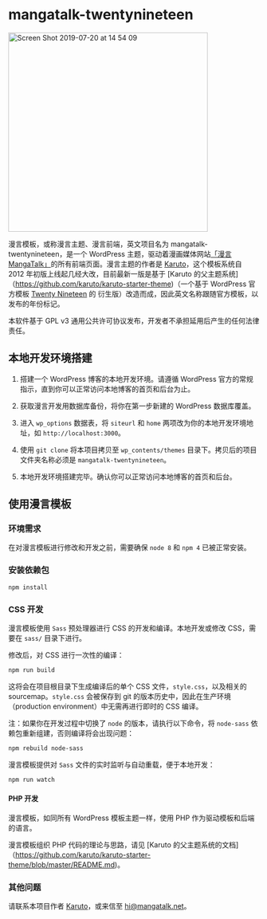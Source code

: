 # mangatalk-twentynineteen

<img width="400" alt="Screen Shot 2019-07-20 at 14 54 09" src="https://user-images.githubusercontent.com/1095291/61584548-7140d480-aafe-11e9-9cc3-d8458b3624ad.png">

漫言模板，或称漫言主题、漫言前端，英文项目名为 mangatalk-twentynineteen，是一个 WordPress 主题，驱动着漫画媒体网站[「漫言 MangaTalk」](http://mangatalk.net)的所有前端页面。漫言主题的作者是 [Karuto](httsp://github.com/karuto)，这个模板系统自 2012 年初版上线起几经大改，目前最新一版是基于 [Karuto 的父主题系统]（https://github.com/karuto/karuto-starter-theme)（一个基于 WordPress 官方模板 [Twenty Nineteen](https://wordpress.com/theme/twentynineteen) 的 衍生版）改造而成，因此英文名称跟随官方模板，以发布的年份标记。

本软件基于 GPL v3 通用公共许可协议发布，开发者不承担延用后产生的任何法律责任。

## 本地开发环境搭建

1. 搭建一个 WordPress 博客的本地开发环境。请遵循 WordPress 官方的常规指示，直到你可以正常访问本地博客的首页和后台为止。

2. 获取漫言开发用数据库备份，将你在第一步新建的 WordPress 数据库覆盖。

3. 进入 `wp_options` 数据表，将 `siteurl` 和 `home` 两项改为你的本地开发环境地址，如 `http://localhost:3000`。

4. 使用 `git clone` 将本项目拷贝至 `wp_contents/themes` 目录下。拷贝后的项目文件夹名称必须是 `mangatalk-twentynineteen`。

5. 本地开发环境搭建完毕。确认你可以正常访问本地博客的首页和后台。

## 使用漫言模板

### 环境需求

在对漫言模板进行修改和开发之前，需要确保 `node 8` 和 `npm 4` 已被正常安装。

### 安装依赖包

```bash
npm install
```

### CSS 开发

漫言模板使用 `Sass` 预处理器进行 CSS 的开发和编译。本地开发或修改 CSS，需要在 `sass/` 目录下进行。

修改后，对 CSS 进行一次性的编译：
```bash
npm run build
```

这将会在项目根目录下生成编译后的单个 CSS 文件，`style.css`，以及相关的 sourcemap。`style.css` 会被保存到 git 的版本历史中，因此在生产环境（production environment）中无需再进行即时的 CSS 编译。

注：如果你在开发过程中切换了 `node` 的版本，请执行以下命令，将 `node-sass` 依赖包重新组建，否则编译将会出现问题：
```bash
npm rebuild node-sass
```

漫言模板提供对 `Sass` 文件的实时监听与自动重载，便于本地开发：
```bash
npm run watch
```

#### PHP 开发

漫言模板，如同所有 WordPress 模板主题一样，使用 PHP 作为驱动模板和后端的语言。

漫言模板组织 PHP 代码的理论与思路，请见 [Karuto 的父主题系统的文档]（https://github.com/karuto/karuto-starter-theme/blob/master/README.md)。

### 其他问题

请联系本项目作者 [Karuto](httsp://github.com/karuto)，或来信至 hi@mangatalk.net。
